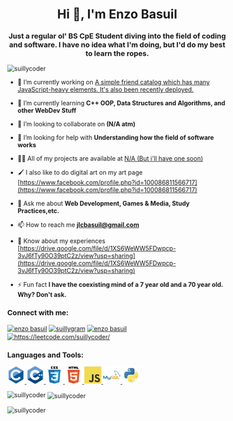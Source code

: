 

<h1 align="center">Hi 👋, I'm Enzo Basuil</h1>
<h3 align="center">Just a regular ol' BS CpE Student diving into the field of coding and software. I have no idea what I'm doing, but I'd do my best to learn the ropes.</h3>

<p align="left"> <img src="https://komarev.com/ghpvc/?username=suillycoder&label=Profile%20views&color=0e75b6&style=flat" alt="suillycoder" /> </p>

- 🔭 I’m currently working on [A simple friend catalog which has many JavaScript-heavy elements. It's also been recently deployed.](https://suillycoder.github.io/Enzos-Friend-Catalog/)

- 🌱 I’m currently learning **C++ OOP, Data Structures and Algorithms, and other WebDev Stuff**

- 👯 I’m looking to collaborate on **(N/A atm)**

- 🤝 I’m looking for help with **Understanding how the field of software works**

- 👨‍💻 All of my projects are available at [N/A (But i'll have one soon)](N/A (But i'll have one soon))

- 🖌 I also like to do digital art on my art page [https://www.facebook.com/profile.php?id=100086811566717](https://www.facebook.com/profile.php?id=100086811566717)

- 💬 Ask me about **Web Development, Games & Media, Study Practices,etc.**

- 📫 How to reach me **jlcbasuil@gmail.com**

- 📄 Know about my experiences [https://drive.google.com/file/d/1XS6WeWW5FDwpcp-3vJ6fTy90O39ptC2z/view?usp=sharing](https://drive.google.com/file/d/1XS6WeWW5FDwpcp-3vJ6fTy90O39ptC2z/view?usp=sharing)

- ⚡ Fun fact **I have the coexisting mind of a 7 year old and a 70 year old. Why? Don't ask.**

<h3 align="left">Connect with me:</h3>
<p align="left">
<a href="https://www.facebook.com/profile.php?id=100009418086548" target="_blank"><img align="center" src="https://raw.githubusercontent.com/rahuldkjain/github-profile-readme-generator/master/src/images/icons/Social/facebook.svg" alt="enzo basuil" height="30" width="40" /></a>
<a href="https://www.instagram.com/suillygram/?hl=en" target="_blank"><img align="center" src="https://raw.githubusercontent.com/rahuldkjain/github-profile-readme-generator/master/src/images/icons/Social/instagram.svg" alt="suillygram" height="30" width="40" /></a>
<a href="https://www.youtube.com/channel/UCqDybNN-X6vLOPSQk3OicWw" target="_blank"><img align="center" src="https://raw.githubusercontent.com/rahuldkjain/github-profile-readme-generator/master/src/images/icons/Social/youtube.svg" alt="enzo basuil" height="30" width="40" /></a>
<a href="https://www.leetcode.com/https://leetcode.com/suillycoder/" target="blank"><img align="center" src="https://raw.githubusercontent.com/rahuldkjain/github-profile-readme-generator/master/src/images/icons/Social/leet-code.svg" alt="https://leetcode.com/suillycoder/" height="30" width="40" /></a>
</p>

<h3 align="left">Languages and Tools:</h3>
<p align="left"> <a href="https://www.cprogramming.com/" target="_blank" rel="noreferrer"> <img src="https://raw.githubusercontent.com/devicons/devicon/master/icons/c/c-original.svg" alt="c" width="40" height="40"/> </a> <a href="https://www.w3schools.com/cpp/" target="_blank" rel="noreferrer"> <img src="https://raw.githubusercontent.com/devicons/devicon/master/icons/cplusplus/cplusplus-original.svg" alt="cplusplus" width="40" height="40"/> </a> <a href="https://www.w3schools.com/css/" target="_blank" rel="noreferrer"> <img src="https://raw.githubusercontent.com/devicons/devicon/master/icons/css3/css3-original-wordmark.svg" alt="css3" width="40" height="40"/> </a> <a href="https://www.w3.org/html/" target="_blank" rel="noreferrer"> <img src="https://raw.githubusercontent.com/devicons/devicon/master/icons/html5/html5-original-wordmark.svg" alt="html5" width="40" height="40"/> </a> <a href="https://developer.mozilla.org/en-US/docs/Web/JavaScript" target="_blank" rel="noreferrer"> <img src="https://raw.githubusercontent.com/devicons/devicon/master/icons/javascript/javascript-original.svg" alt="javascript" width="40" height="40"/> </a> <a href="https://www.mysql.com/" target="_blank" rel="noreferrer"> <img src="https://raw.githubusercontent.com/devicons/devicon/master/icons/mysql/mysql-original-wordmark.svg" alt="mysql" width="40" height="40"/> </a> <a href="https://www.python.org" target="_blank" rel="noreferrer"> <img src="https://raw.githubusercontent.com/devicons/devicon/master/icons/python/python-original.svg" alt="python" width="40" height="40"/> </a> </p>

<p><img align="left" src="https://github-readme-stats.vercel.app/api/top-langs?username=suillycoder&show_icons=true&locale=en&layout=compact" alt="suillycoder" /></p>

<p>&nbsp;<img align="center" src="https://github-readme-stats.vercel.app/api?username=suillycoder&show_icons=true&locale=en" alt="suillycoder" /></p>

<p><img align="center" src="https://github-readme-streak-stats.herokuapp.com/?user=suillycoder&" alt="suillycoder" /></p>

